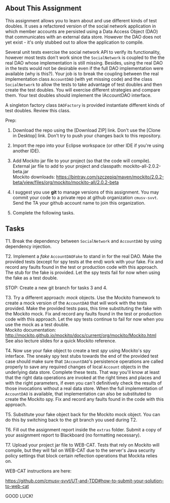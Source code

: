 ## About This Assignment

This assignment allows you to learn about and use different kinds of test doubles. 
It uses a refactored version of the social network application in which member accounts are persisted using a Data Access Object (DAO) that communicates with an external data store. However the DAO  does not yet exist - it's only stubbed out to allow the application to compile. 

Several unit tests exercise the social network API to verify its functionality, however most tests don't work since the `SocialNetwork` is coupled to the the real DAO whose implementation is still missing. Besides, using the real DAO in the tests would not be desirable even if the full DAO implementation were available (why is this?). Your job is to break the coupling between the real implementation class `AccountDAO` (with yet missing code) and the class `SocialNetwork` to allow the tests to take advantage of test doubles and then create the test doubles. You will exercise different strategies and compare them. Your test doubles should implement the IAccountDAO interface. 

A singleton factory class `DAOFactory` is provided instantiate different kinds of test doubles. Review this class. 

Prep:

1. Download the repo using the [Download ZIP] link. Don't use the [Clone in Desktop] link. Don't try to push your changes back to this repository.  

2. Import the repo into your Eclipse workspace (or other IDE if you're using another IDE).  

3. Add Mockito jar file to your project (so that the code will compile).   
External jar file to add to your project and classpath: mockito-all-2.0.2-beta.jar  
Mockito downloads: https://bintray.com/szczepiq/maven/mockito/2.0.2-beta/view/files/org/mockito/mockito-all/2.0.2-beta  

4. I suggest you use __git__ to manage versions of this assignment. You may commit your code to a private repo at github organization `cmusv-svvt`. Send the TA your github account name to join this organization. 

5. Complete the following tasks.  

## Tasks

T1. Break the dependency between `SocialNetwork` and `AccountDAO` by using dependency injection.

T2. Implement a _fake_ `AccountDAOFake` to stand in for the real DAO. Make the provided tests (except for spy tests at the end) work with your fake. Fix and record any faults found in the test or production code with this approach. The stub for the fake is provided. Let the spy tests fail for now when using the fake as a test double. 

STOP: Create a new git branch for tasks 3 and 4. 

T3. Try a different approach: _mock_ objects. Use the Mockito framework to create a mock version of the `AccountDAO` that will work with the tests provided. Make the provided tests pass, this time substituting the fake with the Mockito mock. Fix and record any faults found in the test or production code with this approach. Let the spy tests continue to fail for now when you use the mock as a test double.  
Mockito documentation: http://mockito.github.io/mockito/docs/current/org/mockito/Mockito.html  
See also lecture slides for a quick Mockito reference.

T4. Now use your fake object to create a test _spy_ using Mockito's spy interface. The sneaky spy test stubs towards the end of the provided test case should make sure that `IAccountDAO`'s persistence operations are called properly to save any required changes of local `Account` objects in the underlying data store. Complete these tests. That way you'll know at least that the right data operations are invoked at the right times and places and with the right parameters, if even you can't definitively check the results of those invocations without a real data store. When the full implementation of `AccountDAO` is available, that implementation can also be substituted to create the Mockito spy. Fix and record any faults found in the code with this approach. 

T5. Substitute your fake object back for the Mockito mock object. You can do this by switching back to the git branch you used during T2.  

T6. Fill out the assignment report inside the `extras` folder. Submit a copy of your assignment report to Blackboard (no formatting necessary). 

T7. Upload your project jar file to WEB-CAT. Tests that rely on Mockito will compile, but they will fail on WEB-CAT due to the server's Java security policy settings that block certain reflection operations that Mockita relies on.  

WEB-CAT instructions are here:

https://github.com/cmusv-svvt/UT-and-TDD#how-to-submit-your-solution-to-web-cat

GOOD LUCK!




